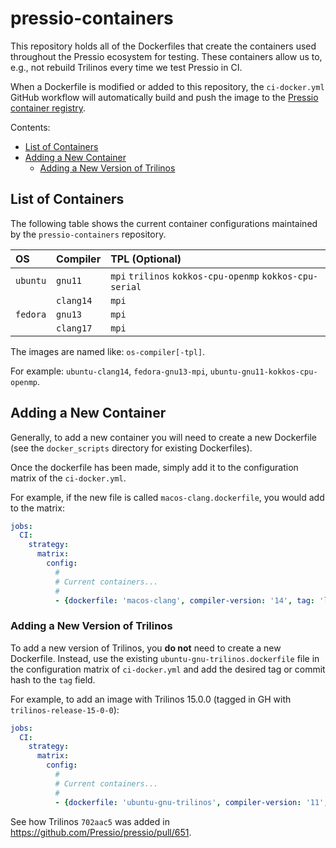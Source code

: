 # pressio-containers

This repository holds all of the Dockerfiles that create the containers used throughout the Pressio ecosystem for testing.
These containers allow us to, e.g., not rebuild Trilinos every time we test Pressio in CI.

When a Dockerfile is modified or added to this repository, the `ci-docker.yml` GitHub workflow will automatically build and push the image to the [Pressio container registry](https://github.com/orgs/Pressio/packages).

Contents:
- [List of Containers](#list-of-containers)
- [Adding a New Container](#adding-a-new-container)
  - [Adding a New Version of Trilinos](#adding-a-new-version-of-trilinos)

## List of Containers

The following table shows the current container configurations maintained by the `pressio-containers` repository.

| OS       | Compiler  | TPL (Optional)                                           |
| :------- | :-------- | :-------------------------------------------------       |
| `ubuntu` | `gnu11`   | `mpi` `trilinos` `kokkos-cpu-openmp` `kokkos-cpu-serial` |
|          | `clang14` | `mpi`                                                    |
| `fedora` | `gnu13`   | `mpi`                                                    |
|          | `clang17` | `mpi`                                                    |

The images are named like: `os-compiler[-tpl]`.

For example: `ubuntu-clang14`, `fedora-gnu13-mpi`, `ubuntu-gnu11-kokkos-cpu-openmp`.

## Adding a New Container

Generally, to add a new container you will need to create a new Dockerfile (see the `docker_scripts` directory for existing Dockerfiles).

Once the dockerfile has been made, simply add it to the configuration matrix of the `ci-docker.yml`.

For example, if the new file is called `macos-clang.dockerfile`, you would add to the matrix:

```yaml
jobs:
  CI:
    strategy:
      matrix:
        config:
          #
          # Current containers...
          #
          - {dockerfile: 'macos-clang', compiler-version: '14', tag: 'latest'}
```

### Adding a New Version of Trilinos

To add a new version of Trilinos,  you **do not** need to create a new Dockerfile.
Instead, use the existing `ubuntu-gnu-trilinos.dockerfile` file in the configuration matrix of `ci-docker.yml` and add the desired tag or commit hash to the `tag` field.

For example, to add an image with Trilinos 15.0.0 (tagged in GH with `trilinos-release-15-0-0`):

```yaml
jobs:
  CI:
    strategy:
      matrix:
        config:
          #
          # Current containers...
          #
          - {dockerfile: 'ubuntu-gnu-trilinos', compiler-version: '11', tag: 'trilinos-release-15-0-0'}
```

See how Trilinos `702aac5` was added in https://github.com/Pressio/pressio/pull/651.
